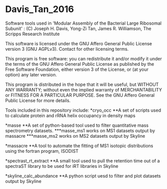 # Davis_Tan_2016
Software tools used in 'Modular Assembly of the Bacterial Large Ribosomal Subunit' : (C) Joseph H. Davis, Yong-Zi Tan, James R. Williamson, The Scripps Research Institute

This software is licensed under the GNU Affero General Public License version 3 (GNU AGPLv3). Contact for other licensing terms.

This program is free software: you can redistribute it and/or modify it under the terms of the GNU Affero General Public License as published by the Free Software Foundation, either version 3 of the License, or (at your option) any later version.

This program is distributed in the hope that it will be useful, but WITHOUT ANY WARRANTY; without even the implied warranty of MERCHANTABILITY or FITNESS FOR A PARTICULAR PURPOSE. See the GNU Affero General Public License for more details.

Tools included in this repository include:
*cryo_occ
**A set of scripts used to calculate protein and rRNA helix occupancy in density maps

*masse
**A set of python-based tool used to filter quantitative mass spectrometry datasets.
***masse_ms1 works on MS1 datasets output by massacre
***masse_ms2 works on MS2 datasets output by Skyline

*massacre
**A tool to automate the fitting of MS1 isotopic distributions using the fortran program, ISODIST

*spectrast_rt_extract
**A small tool used to pull the retention time out of a spectraST library to be used for iRT libraries in Skyline

*skyline_calc_abundance
**A python script uesd to filter and plot datasets output by Skyline
